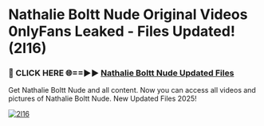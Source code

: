 # Nathalie Boltt Nude Original Videos 0nlyFans Leaked - Files Updated! (2l16)

<h3>🔴 CLICK HERE 🌐==►► <a href="https://tinyurl.com/4mcuefdz" rel="nofollow">Nathalie Boltt Nude Updated Files</a></h3>

Get Nathalie Boltt Nude and all content. Now you can access all videos and pictures of Nathalie Boltt Nude. New Updated Files 2025!

[![2l16](https://i.imgur.com/StAQSOY.gif)](https://tinyurl.com/4mcuefdz)
